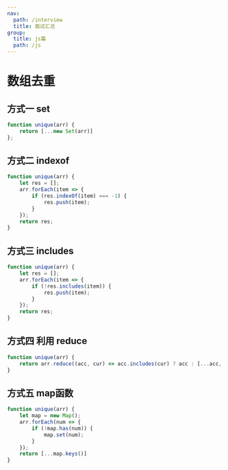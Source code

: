 ```yaml
---
nav:
  path: /interview
  title: 面试汇总
group:
  title: js篇
  path: /js
---
```


# 数组去重

## 方式一  set

```javascript
function unique(arr) {
    return [...new Set(arr)]
};
```

## 方式二 indexof

```javascript
function unique(arr) {
    let res = [];
    arr.forEach(item => {
        if (res.indexOf(item) === -1) {
            res.push(item);
        }
    });
    return res;
}
```

## 方式三 includes

```javascript
function unique(arr) {
    let res = [];
    arr.forEach(item => {
        if (!res.includes(item)) {
            res.push(item);
        }
    });
    return res;
}
```

## 方式四 利用 reduce

```javascript
function unique(arr) {
    return arr.reduce((acc, cur) => acc.includes(cur) ? acc : [...acc, cur], []);
}
```

## 方式五  map函数

```javascript
function unique(arr) {
    let map = new Map();
    arr.forEach(num => {
        if (!map.has(num)) {
            map.set(num);
        }
    });
    return [...map.keys()]
}
```
